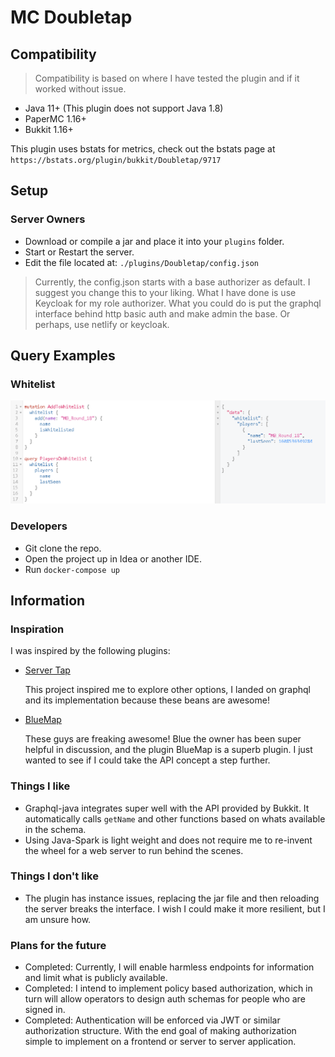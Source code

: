 # MC Doubletap

## Compatibility 

> Compatibility is based on where I have tested the plugin and if it worked without issue.  

- Java 11+ (This plugin does not support Java 1.8)
- PaperMC 1.16+
- Bukkit 1.16+

This plugin uses bstats for metrics, check out the bstats page at `https://bstats.org/plugin/bukkit/Doubletap/9717`
## Setup

### Server Owners

- Download or compile a jar and place it into your `plugins` folder.
- Start or Restart the server. 
- Edit the file located at: `./plugins/Doubletap/config.json`

> Currently, the config.json starts with a base authorizer as default. I suggest you change this to your liking. 
> What I have done is use Keycloak for my role authorizer. 
> What you could do is put the graphql interface behind http basic auth and make admin the base. 
> Or perhaps, use netlify or keycloak. 

## Query Examples

### Whitelist

![](./docs/assets/query-example-01.png)

### Developers

- Git clone the repo.
- Open the project up in Idea or another IDE. 
- Run `docker-compose up`

## Information

### Inspiration 

I was inspired by the following plugins: 

- [Server Tap](https://servertap.io/) 
  
    This project inspired me to explore other options, I landed on graphql and its implementation because these beans are awesome! 
  
- [BlueMap](https://github.com/BlueMap-Minecraft/BlueMap)

    These guys are freaking awesome! Blue the owner has been super helpful in discussion, and the plugin BlueMap is a superb plugin. 
    I just wanted to see if I could take the API concept a step further.
  

### Things I like

- Graphql-java integrates super well with the API provided by Bukkit. It automatically calls `getName` and other functions based on whats available in the schema.
- Using Java-Spark is light weight and does not require me to re-invent the wheel for a web server to run behind the scenes. 


### Things I don't like

- The plugin has instance issues, replacing the jar file and then reloading the server breaks the interface. I wish I could make it more resilient, but I am unsure how. 

### Plans for the future

- Completed: Currently, I will enable harmless endpoints for information and limit what is publicly available. 
- Completed: I intend to implement policy based authorization, which in turn will allow operators to design auth schemas for people who are signed in. 
- Completed: Authentication will be enforced via JWT or similar authorization structure. With the end goal of making authorization simple to implement on a frontend or server to server application. 

